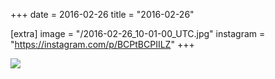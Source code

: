 +++
date = 2016-02-26
title = "2016-02-26"

[extra]
image = "/2016-02-26_10-01-00_UTC.jpg"
instagram = "https://instagram.com/p/BCPtBCPIILZ"
+++

<img src="/2016-02-26_10-01-00_UTC.jpg" />
